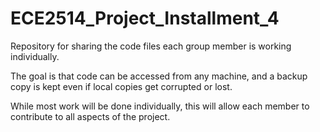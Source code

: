 # ECE2514_Project_Installment_4
Repository for sharing the code files each group member is working individually.

The goal is that code can be accessed from any machine, and a backup copy is kept even if local copies get corrupted or lost.

While most work will be done individually, this will allow each member to contribute to all aspects of the project.

